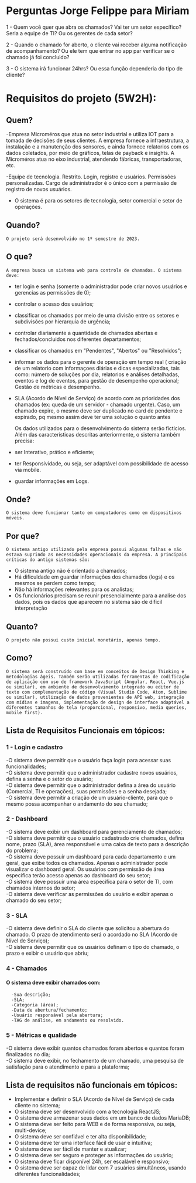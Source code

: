 # Perguntas Jorge Felippe para Miriam
1 - Quem você quer que abra os chamados? Vai ter um setor específico? Seria a equipe de TI? Ou os gerentes de cada setor?

2 - Quando o chamado for aberto, o cliente vai receber alguma notificação de acompanhamento? Ou ele tem que entrar no app par verificar se o chamado já foi concluido?

3 - O sistema irá funcionar 24hrs? Ou essa função dependeria do tipo de cliente?


# Requisitos do projeto (5W2H):
## Quem?
 -Empresa Microméros que atua no setor industrial e utiliza IOT para a tomada de decisões de seus clientes. A empresa fornece a infraestrutura, a instalação e a manutenção dos sensores, e ainda fornece relatorios com os dados coletados, por meio de gráficos, telas de payback e insights. A Microméros atua no eixo industrial, atendendo fábricas, transportadoras, etc. 

-Equipe de tecnologia. Restrito. Login, registro e usuários. Permissões personalizadas. Cargo de administrador é o único com a permissão de registro de novos 		    usuários.
- O sistema é para os setores de tecnologia, setor comercial e setor de operações.

## Quando?
	O projeto será desenvolvido no 1º semestre de 2023. 
    
## O que?
	A empresa busca um sistema web para controle de chamados. O sistema deve:
- ter login e senha (somente o administrador pode criar novos usuários e gerencias as permissões de 0);
- controlar o acesso dos usuários;
- classificar os chamados por meio de uma divisão entre os setores e subdivisões por hierarquia de urgência;
- controlar diariamente a quantidade de chamados abertas e fechados/concluidos nos diferentes departamentos; 
- classificar os chamados em "Pendentes", "Abertos" ou "Resolvidos";
- informar os dados para o gerente de operação em tempo real ( criação de um relatorio com informaçoes diárias e dicas especializadas, tais como: número de soluções por dia, relatorios e análises detalhadas, eventos e log de eventos, para gestão de desempenho operacional; Gestão de métricas e desempenho. 
- SLA (Acordo de Nível de Serviço) de acordo com as prioridades dos chamados (ex: queda de um servidor - chamado urgente). Caso, um chamado expire, o mesmo deve ser duplicado no card de pendente e expirado, pq mesmo assim deve ter uma solução o quanto antes

	Os dados utilizados para o desenvolvimento do sistema serão fícticios. Além das características descritas anteriormente, o sistema também precisa: 
- ser Interativo, prático e eficiente;
- ter Responsividade, ou seja, ser adaptável com possibilidade de acesso via mobile.
- guardar informações em Logs.
  
## Onde?
  	O sistema deve funcionar tanto em computadores como em dispositivos móveis. 
    
## Por que?
	O sistema antigo utilizado pela empresa possui algumas falhas e não estava suprindo as necessidades operacionais da empresa. A principais críticas do antigo sistemas são: 
  - O sistema antigo não é orientado a chamados;
  - Há dificuldade em guardar informações dos chamados (logs) e os mesmos se perdem como tempo;
  - Não há informações relevantes para os analistas;
  - Os funcionários precisam se reunir presencialmente para a analise dos dados, pois os dados que aparecem no sistema são de dificil interpretação  

 ## Quanto?
 	O projeto não possui custo inicial monetário, apenas tempo.
    
## Como?
	O sistema será construído com base em conceitos de Design Thinking e metodologias ágeis. Também serão utilizadas ferramentas de codificação de aplicação com uso de framework JavaScript (Angular, React, Vue.js ou similar), em ambiente de desenvolvimento integrado ou editor de texto com complementação de código (Visual Studio Code, Atom, Sublime ou similar), utilização de dados provenientes de API web, integração com mídias e imagens, implementação de design de interface adaptável a diferentes tamanhos de tela (proporcional, responsivo, media queries, mobile first).
	
## Lista de Requisitos Funcionais em tópicos:

### 1 - Login e cadastro
  -O sistema deve permitir que o usuário faça login para acessar suas funcionalidades; <br />
  -O sistema deve permitir que o administrador cadastre novos usuários, defina a senha e o setor do usuário; <br />
  -O sistema deve permitir que o administrador defina a área do usuário (Comercial, TI e operações), suas permissões e a senha desejada; <br />
  -O sistema deve permitir a criação de um usuário-cliente, para que o mesmo possa acompanhar o andamento do seu chamado; <br />

### 2 - Dashboard 
  -O sistema deve exibir um dashboard para gerenciamento de chamados; <br />
  -O sistema deve permitir que o usuário cadastrado crie chamados, defina nome, prazo (SLA), área responsável e uma caixa de texto para a descrição do problema; <br />
  -O sistema deve possuir um dashboard para cada departamento e um geral, que exibe todos os chamados. Apenas o administrador pode visualizar o dashboard geral. Os usuários com permissão de área específica terão acesso apenas ao dashboard do seu setor; <br />
  -O sistema deve possuir uma área específica para o setor de TI, com chamados internos do setor; <br />
  -O sistema deve verificar as permissões do usuário e exibir apenas o chamado do seu setor; <br />

### 3 - SLA
  -O sistema deve definir o SLA do cliente que solicitou a abertura do chamado. O prazo de atendimento será o acordado no SLA (Acordo de Nível de Serviço); <br />
  -O sistema deve permitir que os usuários definam o tipo do chamado, o prazo e exibir o usuário que abriu; <br />

### 4 - Chamados 
  #### O sistema deve exibir chamados com:
      -Sua descrição;
      -SLA;
      -Categoria (área);
      -Data de abertura/fechamento;
      -Usuário responsável pela abertura;
      -TAG de análise, em andamento ou resolvido.

### 5 - Métricas e qualidade
  -O sistema deve exibir quantos chamados foram abertos e quantos foram finalizados no dia; <br />
  -O sistema deve exibir, no fechamento de um chamado, uma pesquisa de satisfação para o atendimento e para a plataforma; <br />

## Lista de requisitos não funcionais em tópicos:
  - Implementar e definir o SLA (Acordo de Nível de Serviço) de cada cliente no sistema;<br />
  - O sistema deve ser desenvolvido com a tecnologia ReactJS;<br />
  - O sistema deve armazenar seus dados em um banco de dados MariaDB;<br />
  - O sistema deve ser feito para WEB e de forma responsiva, ou seja, multi-device;<br />
  - O sistema deve ser confiável e ter alta disponibilidade;<br />
  - O sistema deve ter uma interface fácil de usar e intuitiva;<br />
  - O sistema deve ser fácil de manter e atualizar;<br />
  - O sistema deve ser seguro e proteger as informações do usuário;<br />
  - O sistema deve ficar disponível 24h, ser escalável e responsivo;<br />
 - O sistema deve ser capaz de lidar com 7 usuários simultâneos, usando diferentes funcionalidades;<br />


